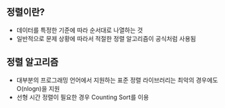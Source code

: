 ## 정렬이란?

- 데이터를 특정한 기준에 따라 순서대로 나열하는 것
- 일반적으로 문제 상황에 따라서 적절한 정렬 알고리즘이 공식처럼 사용됨

## 정렬 알고리즘

- 대부분의 프로그래밍 언어에서 지원하는 표준 정렬 라이브러리는 최악의 경우에도 O(nlogn)을 지원
- 선형 시간 정렬이 필요한 경우 Counting Sort를 이용
